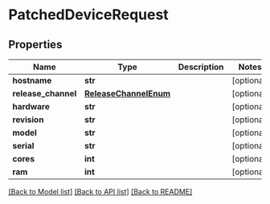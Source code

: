 # PatchedDeviceRequest


## Properties
Name | Type | Description | Notes
------------ | ------------- | ------------- | -------------
**hostname** | **str** |  | [optional] 
**release_channel** | [**ReleaseChannelEnum**](ReleaseChannelEnum.md) |  | [optional] 
**hardware** | **str** |  | [optional] 
**revision** | **str** |  | [optional] 
**model** | **str** |  | [optional] 
**serial** | **str** |  | [optional] 
**cores** | **int** |  | [optional] 
**ram** | **int** |  | [optional] 

[[Back to Model list]](../README.md#documentation-for-models) [[Back to API list]](../README.md#documentation-for-api-endpoints) [[Back to README]](../README.md)


